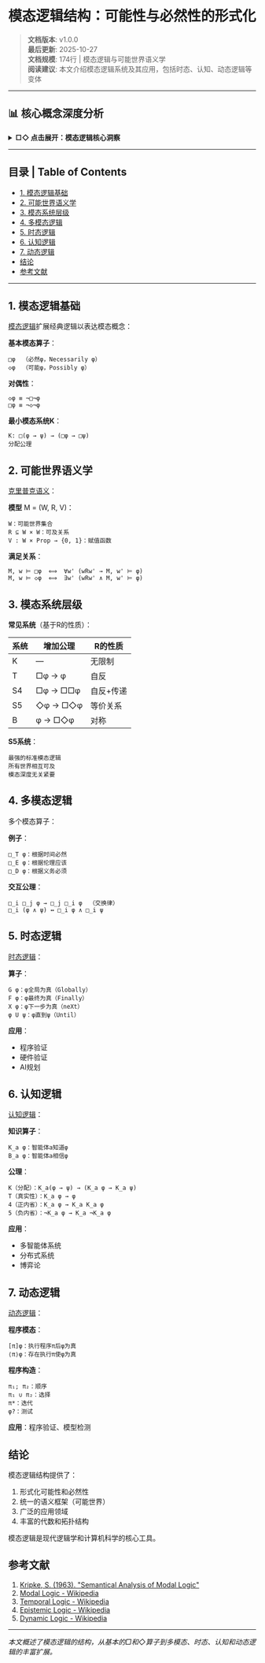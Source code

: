 # 模态逻辑结构：可能性与必然性的形式化

> **文档版本**: v1.0.0  
> **最后更新**: 2025-10-27  
> **文档规模**: 174行 | 模态逻辑与可能世界语义学  
> **阅读建议**: 本文介绍模态逻辑系统及其应用，包括时态、认知、动态逻辑等变体

---

## 📊 核心概念深度分析

<details>
<summary><b>□◇ 点击展开：模态逻辑核心洞察</b></summary>

**终极洞察**: 模态逻辑：可能性(◇)与必然性(□)的形式化。核心理论：①克里普克可能世界语义（1963）：模型M=(W,R,V)，可及关系R②模态系统层级：K（最小）→T（反射）→S4（传递）→S5（等价关系）③时态逻辑（Prior）：G（Always）、F（Eventually）、Until算子④认知逻辑（KD45）：K_i φ（智能体i知道φ），公共知识⑤动态逻辑（Pratt）：[π]φ（执行程序π后φ成立）。框架条件：反射性→T公理□φ→φ，对称性→B公理φ→□◇φ，传递性→4公理□φ→□□φ。应用：模型检查（SPIN/NuSMV）、认知系统、游戏理论、安全协议验证。Curry-Howard扩展：□A→staging、◇A→异常。未来：量子模态逻辑、概率模态逻辑。

</details>

---

## 目录 | Table of Contents

- [1. 模态逻辑基础](#1-模态逻辑基础)
- [2. 可能世界语义学](#2-可能世界语义学)
- [3. 模态系统层级](#3-模态系统层级)
- [4. 多模态逻辑](#4-多模态逻辑)
- [5. 时态逻辑](#5-时态逻辑)
- [6. 认知逻辑](#6-认知逻辑)
- [7. 动态逻辑](#7-动态逻辑)
- [结论](#结论)
- [参考文献](#参考文献)

---

## 1. 模态逻辑基础

[模态逻辑](https://en.wikipedia.org/wiki/Modal_logic)扩展经典逻辑以表达模态概念：

**基本模态算子**：
```
□φ  （必然φ，Necessarily φ）
◇φ  （可能φ，Possibly φ）
```

**对偶性**：
```
◇φ ≡ ¬□¬φ
□φ ≡ ¬◇¬φ
```

**最小模态系统K**：
```
K: □(φ → ψ) → (□φ → □ψ)
分配公理
```

## 2. 可能世界语义学

[克里普克语义](https://en.wikipedia.org/wiki/Kripke_semantics)：

**模型** M = (W, R, V)：
```
W：可能世界集合
R ⊆ W × W：可及关系
V : W × Prop → {0, 1}：赋值函数
```

**满足关系**：
```
M, w ⊨ □φ  ⟺  ∀w' (wRw' → M, w' ⊨ φ)
M, w ⊨ ◇φ  ⟺  ∃w' (wRw' ∧ M, w' ⊨ φ)
```

## 3. 模态系统层级

**常见系统**（基于R的性质）：

| 系统 | 增加公理 | R的性质 |
|------|---------|---------|
| K | — | 无限制 |
| T | □φ → φ | 自反 |
| S4 | □φ → □□φ | 自反+传递 |
| S5 | ◇φ → □◇φ | 等价关系 |
| B | φ → □◇φ | 对称 |

**S5系统**：
```
最强的标准模态逻辑
所有世界相互可及
模态深度无关紧要
```

## 4. 多模态逻辑

多个模态算子：

**例子**：
```
□_T φ：根据时间必然
□_E φ：根据伦理应该
□_D φ：根据义务必须
```

**交互公理**：
```
□_i □_j φ → □_j □_i φ  （交换律）
□_i (φ ∧ ψ) ↔ □_i φ ∧ □_i ψ
```

## 5. 时态逻辑

[时态逻辑](https://en.wikipedia.org/wiki/Temporal_logic)：

**算子**：
```
G φ：φ全局为真（Globally）
F φ：φ最终为真（Finally）
X φ：φ下一步为真（neXt）
φ U ψ：φ直到ψ（Until）
```

**应用**：
- 程序验证
- 硬件验证
- AI规划

## 6. 认知逻辑

[认知逻辑](https://en.wikipedia.org/wiki/Epistemic_modal_logic)：

**知识算子**：
```
K_a φ：智能体a知道φ
B_a φ：智能体a相信φ
```

**公理**：
```
K（分配）：K_a(φ → ψ) → (K_a φ → K_a ψ)
T（真实性）：K_a φ → φ
4（正内省）：K_a φ → K_a K_a φ
5（负内省）：¬K_a φ → K_a ¬K_a φ
```

**应用**：
- 多智能体系统
- 分布式系统
- 博弈论

## 7. 动态逻辑

[动态逻辑](https://en.wikipedia.org/wiki/Dynamic_logic_(modal_logic))：

**程序模态**：
```
[π]φ：执行程序π后φ为真
⟨π⟩φ：存在执行π使φ为真
```

**程序构造**：
```
π₁; π₂：顺序
π₁ ∪ π₂：选择
π*：迭代
φ?：测试
```

**应用**：程序验证、模型检测

## 结论

模态逻辑结构提供了：
1. 形式化可能性和必然性
2. 统一的语义框架（可能世界）
3. 广泛的应用领域
4. 丰富的代数和拓扑结构

模态逻辑是现代逻辑学和计算机科学的核心工具。

## 参考文献

1. [Kripke, S. (1963). "Semantical Analysis of Modal Logic"](https://en.wikipedia.org/wiki/Kripke_semantics)
2. [Modal Logic - Wikipedia](https://en.wikipedia.org/wiki/Modal_logic)
3. [Temporal Logic - Wikipedia](https://en.wikipedia.org/wiki/Temporal_logic)
4. [Epistemic Logic - Wikipedia](https://en.wikipedia.org/wiki/Epistemic_modal_logic)
5. [Dynamic Logic - Wikipedia](https://en.wikipedia.org/wiki/Dynamic_logic_(modal_logic))

---

*本文概述了模态逻辑的结构，从基本的□和◇算子到多模态、时态、认知和动态逻辑的丰富扩展。*

